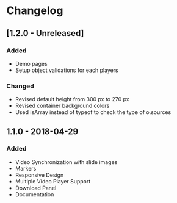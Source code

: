 # Changelog

## [1.2.0 - Unreleased]
### Added
- Demo pages
- Setup object validations for each players

### Changed
- Revised default height from 300 px to 270 px
- Revised container background colors
- Used isArray instead of typeof to check the type of o.sources

## 1.1.0 - 2018-04-29
### Added
- Video Synchronization with slide images
- Markers
- Responsive Design
- Multiple Video Player Support
- Download Panel
- Documentation

[Unreleased]: https://github.com/wingkwong/jquery-chameleon/compare/v1.1...v1.2
